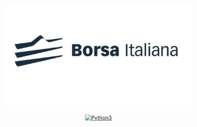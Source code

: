 <h1 align="center">
  <img src="https://github.com/Andrew-Wyn/scraping_borsa_italiana/blob/master/source/logo/logo.jpg" alt="Scraper Borsa Italiana Logo" width="600">
</h1>
<p align="center">
  <a href="https://www.python.org/">
    <img src="https://forthebadge.com/images/badges/made-with-python.svg" height=28
         alt="Python3">
  </a>
</p>

